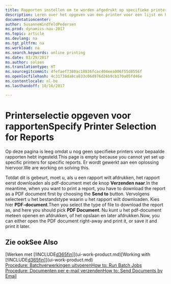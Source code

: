 ```yaml
---
title: Rapporten instellen om te worden afgedrukt op specifieke printers
description: Leren over het opgeven van een printer voor een lijst en het gebruik van het venster Printerselecties.
documentationcenter: 
author: SusanneWindfeldPedersen
ms.prod: dynamics-nav-2017
ms.topic: article
ms.devlang: na
ms.tgt_pltfrm: na
ms.workload: na
ms.search.keywords: online printing
ms.date: 03/29/2017
ms.author: solsen
ms.translationtype: HT
ms.sourcegitcommit: 4fefaef7380ac10836fcac404eea006f55d8556f
ms.openlocfilehash: 4c31738da8ca833c06d976d26b9cb170a05fd46e
ms.contentlocale: nl-be
ms.lasthandoff: 10/16/2017

---
```

# <a name="specify-printer-selection-for-reports"></a><span data-ttu-id="a1c66-103">Printerselectie opgeven voor rapporten</span><span class="sxs-lookup"><span data-stu-id="a1c66-103">Specify Printer Selection for Reports</span></span>
<span data-ttu-id="a1c66-104">Op deze pagina is leeg omdat u nog geen specifieke printers voor bepaalde rapporten hebt ingesteld.</span><span class="sxs-lookup"><span data-stu-id="a1c66-104">This page is empty because you cannot yet set up specific printers for specific reports.</span></span> <span data-ttu-id="a1c66-105">Er wordt gewerkt aan een oplossing hiervoor.</span><span class="sxs-lookup"><span data-stu-id="a1c66-105">We are working on solving this.</span></span>

<span data-ttu-id="a1c66-106">Totdat dit is gebeurt, moet u, als u een rapport wilt afdrukken, het rapport eerst downloaden als pdf-document met de knop **Verzenden naar**.</span><span class="sxs-lookup"><span data-stu-id="a1c66-106">In the meantime, when you want to print a report, you have to download the report as a PDF document first by choosing the **Send to** button.</span></span> <span data-ttu-id="a1c66-107">Vervolgens selecteert u het bestandstype waarin u het rapport wilt downloaden. Kies hier **PDF-document**.</span><span class="sxs-lookup"><span data-stu-id="a1c66-107">Then you select the type of file to download the report as, and here you should pick **PDF Document**.</span></span> <span data-ttu-id="a1c66-108">Nu kunt u het pdf-document meteen openen en afdrukken, of het opslaan en later afdrukken.</span><span class="sxs-lookup"><span data-stu-id="a1c66-108">Now, you can either open the PDF document right-away and print it, or save it and print it later.</span></span>

<!--

You can set up reports so that they must be printed on a specific printer. The following are some uses of printer selection:

- You can print reports on special company letterhead.
- You can print reports on different paper sizes.
- You can print reports on the default printer of a specified employee.

You use the **Printer Selections** window to set different values to obtain different output. If you set a specific printer selection, then it takes precedence over a more general printer selection. For example, you can set a printer selection that has values in the **User ID**, **Report ID**, and **Printer Name** fields. This printer selection takes precedence over a printer selection that has blank entries in the **User ID** or **Report ID** fields.

The following table describes the combination of values to specify when you set up printer selections for a report.

|To                                                 |Set the following values                                             |
|---------------------------------------------------|---------------------------------------------------------------------|
|Print a report to a specific printer for all users |Specify values in the **Report ID** and **Printer Name** fields and leave the **User ID** field blank.|
|Print all reports to a specific printer for a specific user|Specify values in the **User ID** and **Printer Name** fields and leave the **Report ID** field blank.|
|Set the default printer for all reports|Specify a value in the **Printer Name** field and leave the **User ID** and **Report ID** fields blank.|
|Print a specific report to the user’s default printer|Specify a value in the **Report ID** field and leave the **Printer Name** and **User ID** fields blank.|
|Print a specific report to a specific printer for a specific user|Specify values in all three fields.|
-->

## <a name="see-also"></a><span data-ttu-id="a1c66-109">Zie ook</span><span class="sxs-lookup"><span data-stu-id="a1c66-109">See Also</span></span>
<span data-ttu-id="a1c66-110">[Werken met [!INCLUDE[d365fin](includes/d365fin_md.md)]](ui-work-product.md)</span><span class="sxs-lookup"><span data-stu-id="a1c66-110">[Working with [!INCLUDE[d365fin](includes/d365fin_md.md)]](ui-work-product.md)</span></span>  
[<span data-ttu-id="a1c66-111">Procedure: Batchverwerkingen uitvoeren</span><span class="sxs-lookup"><span data-stu-id="a1c66-111">How to: Run Batch Jobs</span></span>](ui-how-run-batch-jobs.md)  
[<span data-ttu-id="a1c66-112">Procedure: Documenten per e-mail verzenden</span><span class="sxs-lookup"><span data-stu-id="a1c66-112">How to: Send Documents by Email</span></span>](ui-how-send-documents-email.md)  


